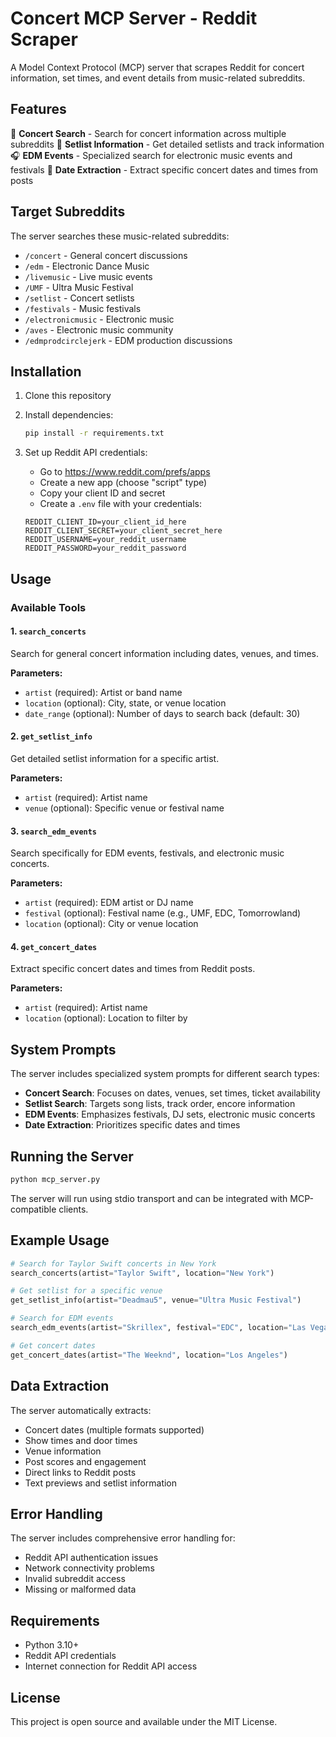 # Concert MCP Server - Reddit Scraper

A Model Context Protocol (MCP) server that scrapes Reddit for concert information, set times, and event details from music-related subreddits.

## Features

🎵 **Concert Search** - Search for concert information across multiple subreddits
🎼 **Setlist Information** - Get detailed setlists and track information
🎧 **EDM Events** - Specialized search for electronic music events and festivals
📅 **Date Extraction** - Extract specific concert dates and times from posts

## Target Subreddits

The server searches these music-related subreddits:
- `/concert` - General concert discussions
- `/edm` - Electronic Dance Music
- `/livemusic` - Live music events
- `/UMF` - Ultra Music Festival
- `/setlist` - Concert setlists
- `/festivals` - Music festivals
- `/electronicmusic` - Electronic music
- `/aves` - Electronic music community
- `/edmprodcirclejerk` - EDM production discussions

## Installation

1. Clone this repository
2. Install dependencies:
   ```bash
   pip install -r requirements.txt
   ```

3. Set up Reddit API credentials:
   - Go to https://www.reddit.com/prefs/apps
   - Create a new app (choose "script" type)
   - Copy your client ID and secret
   - Create a `.env` file with your credentials:
   ```
   REDDIT_CLIENT_ID=your_client_id_here
   REDDIT_CLIENT_SECRET=your_client_secret_here
   REDDIT_USERNAME=your_reddit_username
   REDDIT_PASSWORD=your_reddit_password
   ```

## Usage

### Available Tools

#### 1. `search_concerts`
Search for general concert information including dates, venues, and times.

**Parameters:**
- `artist` (required): Artist or band name
- `location` (optional): City, state, or venue location
- `date_range` (optional): Number of days to search back (default: 30)

#### 2. `get_setlist_info`
Get detailed setlist information for a specific artist.

**Parameters:**
- `artist` (required): Artist name
- `venue` (optional): Specific venue or festival name

#### 3. `search_edm_events`
Search specifically for EDM events, festivals, and electronic music concerts.

**Parameters:**
- `artist` (required): EDM artist or DJ name
- `festival` (optional): Festival name (e.g., UMF, EDC, Tomorrowland)
- `location` (optional): City or venue location

#### 4. `get_concert_dates`
Extract specific concert dates and times from Reddit posts.

**Parameters:**
- `artist` (required): Artist name
- `location` (optional): Location to filter by

## System Prompts

The server includes specialized system prompts for different search types:

- **Concert Search**: Focuses on dates, venues, set times, ticket availability
- **Setlist Search**: Targets song lists, track order, encore information
- **EDM Events**: Emphasizes festivals, DJ sets, electronic music concerts
- **Date Extraction**: Prioritizes specific dates and times

## Running the Server

```bash
python mcp_server.py
```

The server will run using stdio transport and can be integrated with MCP-compatible clients.

## Example Usage

```python
# Search for Taylor Swift concerts in New York
search_concerts(artist="Taylor Swift", location="New York")

# Get setlist for a specific venue
get_setlist_info(artist="Deadmau5", venue="Ultra Music Festival")

# Search for EDM events
search_edm_events(artist="Skrillex", festival="EDC", location="Las Vegas")

# Get concert dates
get_concert_dates(artist="The Weeknd", location="Los Angeles")
```

## Data Extraction

The server automatically extracts:
- Concert dates (multiple formats supported)
- Show times and door times
- Venue information
- Post scores and engagement
- Direct links to Reddit posts
- Text previews and setlist information

## Error Handling

The server includes comprehensive error handling for:
- Reddit API authentication issues
- Network connectivity problems
- Invalid subreddit access
- Missing or malformed data

## Requirements

- Python 3.10+
- Reddit API credentials
- Internet connection for Reddit API access

## License

This project is open source and available under the MIT License.
